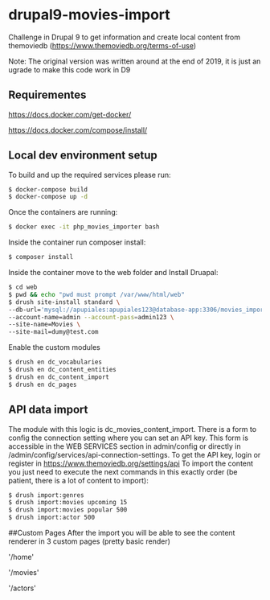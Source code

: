 # drupal9-movies-import
Challenge in Drupal 9 to get information and create local content from themoviedb (https://www.themoviedb.org/terms-of-use)

Note: The original version was written around at the end of 2019, it is just an ugrade to make this code work in D9
## Requirementes
https://docs.docker.com/get-docker/

https://docs.docker.com/compose/install/

## Local dev environment setup

To build and up the required services please run:
````bash
$ docker-compose build
$ docker-compose up -d
````

Once the containers are running:
````bash
$ docker exec -it php_movies_importer bash
````

Inside the container run composer install:
````bash
$ composer install
````

Inside the container move to the web folder and Install Druapal:
````bash
$ cd web
$ pwd && echo "pwd must prompt /var/www/html/web"
$ drush site-install standard \
--db-url='mysql://apupiales:apupiales123@database-app:3306/movies_importer' \
--account-name=admin --account-pass=admin123 \
--site-name=Movies \
--site-mail=dumy@test.com
````

Enable the custom modules
````bash
$ drush en dc_vocabularies
$ drush en dc_content_entities
$ drush en dc_content_import
$ drush en dc_pages
````

## API data import
The module with this logic is dc_movies_content_import. There is a form to config the connection setting where you can set an API key. This form is accessible in the WEB SERVICES section in admin/config or directly in /admin/config/services/api-connection-settings.
To get the API key, login or register in https://www.themoviedb.org/settings/api 
To import the content you just need to execute the next commands in this exactly order (be patient, there is a lot of content to import):

````bash
$ drush import:genres
$ drush import:movies upcoming 15
$ drush import:movies popular 500
$ drush import:actor 500
````

##Custom Pages
After the import you will be able to see the content renderer in 3 custom pages (pretty basic render)

'/home'

'/movies'

'/actors'
